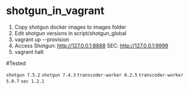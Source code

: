 # shotgun_in_vagrant

1. Copy shotgun docker images to images folder
2. Edit shotgun versions in script/shotgun_global
3. vagrant up --provision
4. Access 
   Shotgun: http://127.0.0.1:8888
       SEC: http://127.0.0.1:9999
5. vagrant halt


#Tested

`shotgun 7.5.2`
`shotgun 7.4.3`
`transcoder-worker 8.2.5`
`transcoder-worker 5.0.7`
`sec 1.2.1`
